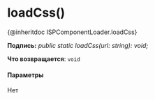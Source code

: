 # <a name="loadcss"></a>loadCss()




{@inheritdoc ISPComponentLoader.loadCss}

**Подпись:** _public static loadCss(url: string): void;_

**Что возвращается**: `void`





#### <a name="parameters"></a>Параметры
Нет


